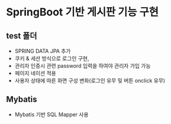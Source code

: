 # SpringBoot 기반 게시판 기능 구현 

## test 폴더 
 - SPRING DATA JPA 추가
 - 쿠키 & 세션 방식으로 로그인 구현, 
 - 관리자 인증시 관련 password 입력을 하여야 관리자 가입 가능
 - 페이지 네이션 적용
 - 사용자 상태에 따른 화면 구성 변화(로그인 유무 및 버튼 onclick 유무)


## Mybatis 
- Mybatis 기반 SQL Mapper 사용

